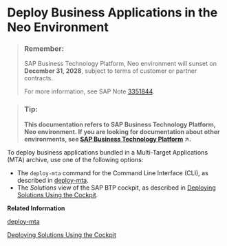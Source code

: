 <!-- loio27630f14373a4860a2d7538d982240d6 -->

# Deploy Business Applications in the Neo Environment

> ### Remember:  
> SAP Business Technology Platform, Neo environment will sunset on **December 31, 2028**, subject to terms of customer or partner contracts.
> 
> For more information, see SAP Note [3351844](https://me.sap.com/notes/3351844).

> ### Tip:  
> **This documentation refers to SAP Business Technology Platform, Neo environment. If you are looking for documentation about other environments, see [SAP Business Technology Platform](https://help.sap.com/viewer/65de2977205c403bbc107264b8eccf4b/Cloud/en-US/6a2c1ab5a31b4ed9a2ce17a5329e1dd8.html "SAP Business Technology Platform (SAP BTP) is an integrated offering comprised of the following technology portfolios: application development; process automation; integration; data, analytics, and enterprise planning; artificial intelligence. The platform offers users the ability to turn data into business value, compose end-to-end business processes, connect entire IT landscapes, and personalize, build and extend SAP applications. This reduces the overall total cost of ownership maintaining SAP landscapes and third-party software across end-to-end business processes.") :arrow_upper_right:.**

To deploy business applications bundled in a Multi-Target Applications \(MTA\) archive, use one of the following options:

-   The `deploy-mta` command for the Command Line Interface \(CLI\), as described in [deploy-mta](../50-administration-and-ops-neo/deploy-mta-1e12331.md).
-   The *Solutions* view of the SAP BTP cockpit, as described in [Deploying Solutions Using the Cockpit](deploying-solutions-using-the-cockpit-a5db17e.md).

**Related Information**  


[deploy-mta](../50-administration-and-ops-neo/deploy-mta-1e12331.md "This command deploys Multitarget Application (MTA) archives. One or more than one MTA archives can be deployed to your subaccount in one go.")

[Deploying Solutions Using the Cockpit](deploying-solutions-using-the-cockpit-a5db17e.md "")

